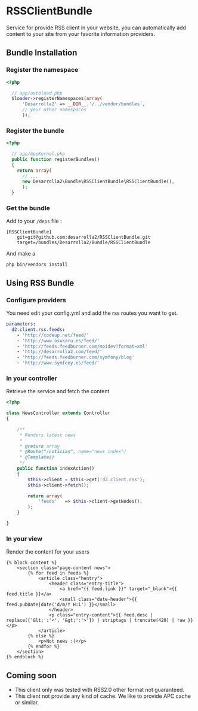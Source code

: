 RSSClientBundle
===============

Service for provide RSS client in your website, you can automatically add content to your site from your favorite information providers.

## Bundle Installation

### Register the namespace

``` php
<?php

  // app/autoload.php
  $loader->registerNamespaces(array(
      'Desarrolla2' => __DIR__.'/../vendor/bundles',
      // your other namespaces
      ));
```

### Register the bundle

``` php
<?php

  // app/AppKernel.php
  public function registerBundles()
  {
    return array(
      // ...
      new Desarrolla2\Bundle\RSSClientBundle\RSSClientBundle(),
      );
  }
```

### Get the bundle

Add to your `/deps` file :

``` deps
[RSSClientBundle]
    git=git@github.com:desarrolla2/RSSClientBundle.git
    target=/bundles/Desarrolla2/Bundle/RSSClientBundle
````
        
And make a 

`php bin/vendors install`


## Using RSS Bundle

### Configure providers

You need edit your config.yml and add the rss routes you want to get.

``` yml
parameters:
  d2.client.rss.feeds:
    - 'http://codeup.net/feed/'
    - 'http://www.osukaru.es/feed/'
    - 'http://feeds.feedburner.com/moidev?format=xml'
    - 'http://desarrolla2.com/feed/'
    - 'http://feeds.feedburner.com/symfony/blog'
    - 'http://www.symfony.es/feed/'
```



### In your controller

Retrieve the service and fetch the content

``` php
<?php

class NewsController extends Controller
{

    /**
     * Renders latest news
     *
     * @return array
     * @Route("/noticias", name="news_index")
     * @Template()
     */
    public function indexAction()
    {
        $this->client = $this->get('d2.client.rss');
        $this->client->fetch();

        return array(
            'feeds'   => $this->client->getNodes(),
        );
    }

}
```

### In your view

Render the content for your users

``` twig
{% block content %}
    <section class="page-content news">
        {% for feed in feeds %}            
            <article class="hentry">
                <header class="entry-title">
                    <a href="{{ feed.link }}" target="_blank">{{ feed.title }}</a>
                    <small class="date-header">{{ feed.pubDate|date('d/m/Y H:i') }}</small>
                </header>
                <p class="entry-content">{{ feed.desc | replace({'&lt;':'<', '&gt;':'>'}) | striptags | truncate(420) | raw }}</p>
            </article>      
        {% else %}
            <p>Not news :(</p>
        {% endfor %}    
    </section>
{% endblock %}
```

## Coming soon

* This client only was tested with RSS2.0 other format not guaranteed.
* This client not provide any kind of cache. We like to provide APC cache or similar.
